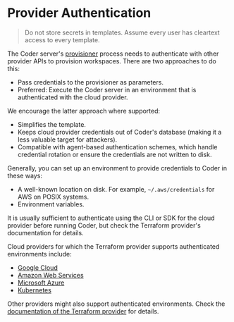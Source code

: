 # Provider Authentication

<blockquote class="danger">
  <p>
  Do not store secrets in templates. Assume every user has cleartext access
  to every template.
  </p>
</blockquote>

The Coder server's
[provisioner](https://registry.terraform.io/providers/coder/coder/latest/docs/data-sources/provisioner)
process needs to authenticate with other provider APIs to provision
workspaces. There are two approaches to do this:

- Pass credentials to the provisioner as parameters.
- Preferred: Execute the Coder server in an environment that is
authenticated with the cloud provider.

We encourage the latter approach where supported:

- Simplifies the template.
- Keeps cloud provider credentials out of Coder's database (making it
a less valuable target for attackers).
- Compatible with agent-based authentication schemes, which handle
credential rotation or ensure the credentials are not written to disk.

Generally, you can set up an environment to provide credentials to
Coder in these ways:

- A well-known location on disk. For example, `~/.aws/credentials` for
  AWS on POSIX systems.
- Environment variables.

It is usually sufficient to authenticate using the CLI or SDK for the
cloud provider before running Coder, but check the Terraform
provider's documentation for details.

Cloud providers for which the Terraform provider supports
authenticated environments include:

- [Google Cloud](https://registry.terraform.io/providers/hashicorp/google/latest/docs)
- [Amazon Web Services](https://registry.terraform.io/providers/hashicorp/aws/latest/docs)
- [Microsoft Azure](https://registry.terraform.io/providers/hashicorp/azurerm/latest/docs)
- [Kubernetes](https://registry.terraform.io/providers/hashicorp/kubernetes/latest/docs)

Other providers might also support authenticated environments. Check
the [documentation of the Terraform
provider](https://registry.terraform.io/browse/providers) for details.
